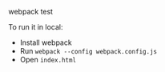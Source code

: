 webpack test

To run it in local:
- Install webpack
- Run `webpack --config webpack.config.js`
- Open `index.html`
